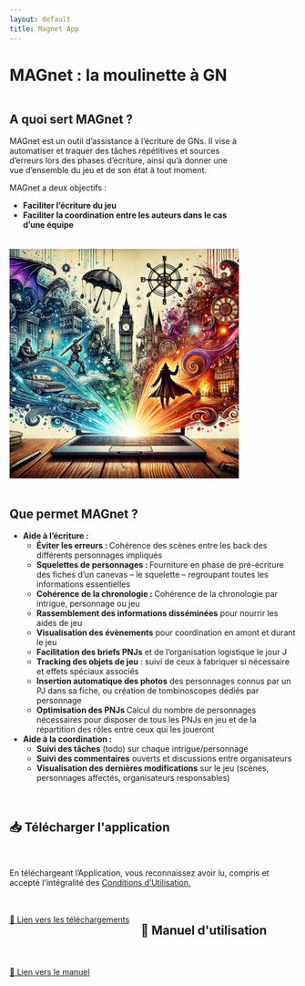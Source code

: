 ```yaml
---
layout: default
title: Magnet App
---
```


# MAGnet : la moulinette à GN 
<div style="display: flex; align-items: flex-start; gap: 20px; flex-wrap: wrap;">
<!--    <img src="assets/images/image_pc.webp" alt="Illustration de MAGnet" style="max-width: 40%; flex-shrink: 0;">
-->
    
<!--     <div style="flex: 1;">
		<p></p>
		<h2>A quoi sert MAGnet ?</h2>
        <p>
            MAGnet est un outil d’assistance à l’écriture de GNs. Il vise à automatiser et traquer des tâches répétitives et sources d’erreurs lors des phases d’écriture, ainsi qu’à donner une vue d’ensemble du jeu et de son état à tout moment.
        </p>
        <p>
            MAGnet a deux objectifs :
        </p>
        <ul>
            <li><strong>Faciliter l’écriture du jeu</strong></li>
            <li><strong>Faciliter la coordination entre les auteurs dans le cas d’une équipe</strong></li>
        </ul>
    </div>
	
	<img src="assets/images/image_pc.webp" alt="Illustration de MAGnet" style="max-width: 40%; flex-shrink: 0;">

</div> -->

<style>
  /* Mode desktop : affichage en ligne */
  .responsive-container {
    display: flex;
    flex-direction: row;
    flex-wrap: nowrap; /* empêche le retour à la ligne */
    align-items: flex-start;
    gap: 20px;
  }
  .responsive-container .text {
    flex: 0 0 60%; /* occupe 60 % sur grand écran */
  }
  .responsive-container .image {
    flex: 0 0 40%; /* occupe 40 % sur grand écran */
    max-width: 40%;
  }
  
  /* Mode mobile : affichage en colonne */
  @media screen and (max-width: 1200px) {
    .responsive-container {
      flex-direction: column;
    }
    .responsive-container .text,
    .responsive-container .image {
      flex: none;
      width: 80%; /* chaque bloc prend toute la largeur */
    }
    .responsive-container .image {
      max-width: 80%;
    }
  }
</style>

<div class="responsive-container">
  <div class="text">
    <h2>A quoi sert MAGnet ?</h2>
    <p>
      MAGnet est un outil d’assistance à l’écriture de GNs. Il vise à automatiser et traquer des tâches répétitives et sources d’erreurs lors des phases d’écriture, ainsi qu’à donner une vue d’ensemble du jeu et de son état à tout moment.
    </p>
    <p>
      MAGnet a deux objectifs :
    </p>
    <ul>
      <li><strong>Faciliter l’écriture du jeu</strong></li>
      <li><strong>Faciliter la coordination entre les auteurs dans le cas d’une équipe</strong></li>
    </ul>
  </div>
  <img src="assets/images/image_pc.webp" alt="Illustration de MAGnet" class="image">
</div>


<div>
    <h2>Que permet MAGnet ?</h2>
    <ul>
        <li><strong>Aide à l’écriture :</strong>
            <ul>
                <li><b>Éviter les erreurs : </b>Cohérence des scènes entre les back des différents personnages impliqués</li>
                <li><b>Squelettes de personnages : </b>Fourniture en phase de pré-écriture des fiches d’un canevas – le squelette – regroupant toutes les informations essentielles</li>
                <li><b>Cohérence de la chronologie : </b>Cohérence de la chronologie par intrigue, personnage ou jeu</li>
                <li><b>Rassemblement des informations disséminées</b> pour nourrir les aides de jeu</li>
                <li><b>Visualisation des évènements</b> pour coordination en amont et durant le jeu</li>
                <li><b>Facilitation des briefs PNJs</b> et de l’organisation logistique le jour J</li>
                <li><b>Tracking des objets de jeu</b> : suivi de ceux à fabriquer si nécessaire et effets spéciaux associés</li>
		<li><b>Insertion automatique des photos</b> des personnages connus par un PJ dans sa fiche, ou création de tombinoscopes dédiés par personnage</li>
		<li><b>Optimisation des PNJs </b>Calcul du nombre de personnages nécessaires pour disposer de tous les PNJs en jeu et de la répartition des rôles entre ceux qui les joueront</li> 
            </ul>
        </li>
        <li><strong>Aide à la coordination :</strong>
            <ul>
                <li><b>Suivi des tâches</b> (todo) sur chaque intrigue/personnage</li>
                <li><b>Suivi des commentaires</b> ouverts et discussions entre organisateurs</li>
                <li><b>Visualisation des dernières modifications</b> sur le jeu (scènes, personnages affectés, organisateurs responsables)</li>
            </ul>
        </li>
    </ul>
</div>


<!--
MAGnet est un outil d’assistance à l’écriture de GNs. Il vise à automatiser et traquer des tâches répétitives et sources d’erreurs lors des phases d’écriture, ainsi qu’à donner une vue d’ensemble du jeu et de son état à tout moment.

MAGnet a deux objectifs :

- **Faciliter l’écriture du jeu**
- **Faciliter la coordination entre les auteurs dans le cas d’une équipe**

<h2>MAGnet permet notamment :</h2>

<div style="display: flex; align-items: center;">
    <img src="assets/images/image_pc.webp" alt="Illustration de MAGnet" style="max-width: 40%; margin-right: 20px;">
    <div>
<!--        <h2>MAGnet permet notamment :</h2>
        <ul>
            <li><strong>Aide à l’écriture :</strong>
                <ul>
                    <li>Cohérence des scènes entre les back des différents personnages impliqués</li>
                    <li>Fourniture en phase de pré-écriture des fiches d’un canevas – le squelette – regroupant toutes les informations essentielles</li>
                    <li>Cohérence de la chronologie par intrigue, personnage ou jeu</li>
                    <li>Rassemblement des informations disséminées pour nourrir les aides de jeu</li>
                    <li>Visualisation des évènements pour coordination en amont et durant le jeu</li>
                    <li>Facilitation des briefs PNJs et de l’organisation logistique le jour J</li>
                    <li>Tracking des objets de jeu, fabrication si nécessaire et effets spéciaux associés</li>
					<li>Insertion automatique des photos des personnages connus par un PJ dans sa fiche, ou création de tombinoscopes dédiés par personnage</li>
					<li>Calcul du nombre de personnages nécessaires pour dispoer de tous les PNJs et jeu, et de la réapartition des rôles entre ceux qui les joueront</li> 
                </ul>
            </li>
            <li><strong>Aide à la coordination :</strong>
                <ul>
                    <li>Suivi des tâches (todo) sur chaque intrigue/personnage</li>
                    <li>Suivi des commentaires ouverts et discussions entre organisateurs</li>
                    <li>Visualisation des dernières modifications sur le jeu (scènes, personnages affectés, organisateurs responsables)</li>
                </ul>
            </li>
        </ul>
    </div>
</div>
-->

## 📥 Télécharger l'application
En téléchargeant l’Application, vous reconnaissez avoir lu, compris et accepté l'intégralité des [Conditions d’Utilisation.](/cgu/)

[📄 Lien vers les téléchargements](https://docs.google.com/document/d/1FjW4URMWML_UX1Tw7SiJBaoOV4P7F_rKG9pmnOBjO4Q/edit?usp=sharing)

## 📖 Manuel d'utilisation
[📄 Lien vers le manuel](https://docs.google.com/document/d/1U1D5byuXXv6_dHo13fcn9ka50pYYHzMlNGtH3gfE1Sc/edit?usp=sharing)
